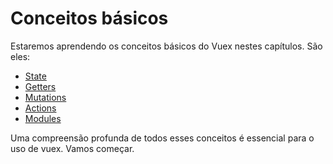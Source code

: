 # Conceitos básicos

Estaremos aprendendo os conceitos básicos do Vuex nestes capítulos. São eles:
  - [State](state.md)
  - [Getters](getters.md)
  - [Mutations](mutations.md)
  - [Actions](actions.md)
  - [Modules](modules.md)

Uma compreensão profunda de todos esses conceitos é essencial para o uso de vuex.
Vamos começar.

